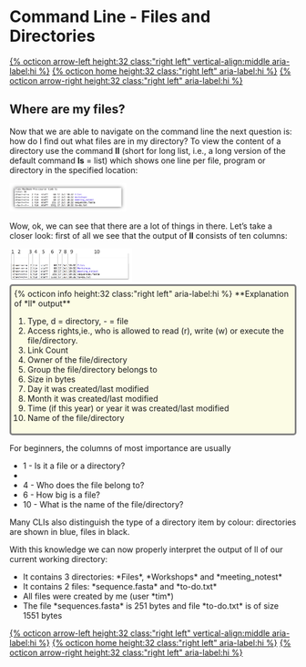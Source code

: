 # Command Line - Files and Directories

[{% octicon arrow-left height:32 class:"right left" vertical-align:middle aria-label:hi %}](INTRO_2.md) [{% octicon home height:32 class:"right left" aria-label:hi %}](index.md) [{% octicon arrow-right height:32 class:"right left" aria-label:hi %}](INTRO_4.md)


## Where are my files?

Now that we are able to navigate on the command line the next question is: how do I find out what files are in my directory? 
To view the content of a directory use the command **ll** (short for long list, i.e., a long version of the default command **ls** = list) which shows one line per file, program or directory in the specified location:

<img src="figures/intro_7.png" height="50px">

Wow, ok, we can see that there are a lot of things in there. Let’s  take a closer look: first of all we see that the output of **ll** consists of ten columns:

<img src="figures/intro_8.png" height="60px">

<div style="background-color:#fcfce5;border-radius:5px;border-style:solid;border-color:gray;padding:5px">
  {% octicon info height:32 class:"right left" aria-label:hi %}
  **Explanation of *ll* output**
  <ol>
    <li>Type, d = directory, - = file</li>
    <li>Access rights,ie., who is allowed to read (r), write (w) or execute the file/directory.</li>
    <li>Link Count</li>
    <li>Owner of the file/directory</li>
    <li>Group the file/directory belongs to</li>
    <li>Size in bytes</li>
    <li>Day it was created/last modified</li>
    <li>Month it was created/last modified</li>
    <li>Time (if this year) or year it was created/last modified</li>
    <li>Name of the file/directory</li>
  </ol>
</div>

For beginners, the columns of most importance are usually

  <ul>
    <li>1 - Is it a file or a directory?<li>
    <li>4 - Who does the file belong to?</li>
    <li>6 - How big is a file?</li>
    <li>10 - What is the name of the file/directory?</li>
  </ul>

Many CLIs also distinguish the type of a directory item by colour: directories are shown in blue, files in black.

With this knowledge we can now properly interpret the output of ll of our current working directory:

  <ul>
    <li>It contains 3 directories: *Files*, *Workshops* and *meeting_notest*</li>
    <li>It contains 2 files: *sequence.fasta* and *to-do.txt*</li>
    <li>All files were created by me  (user *tim*)</li>
    <li>The file *sequences.fasta*  is 251 bytes and file *to-do.txt* is of size 1551 bytes</li>
  </ul>

[{% octicon arrow-left height:32 class:"right left" vertical-align:middle aria-label:hi %}](QC.md) [{% octicon home height:32 class:"right left" aria-label:hi %}](index.md) [{% octicon arrow-right height:32 class:"right left" aria-label:hi %}](QC_M.md)
